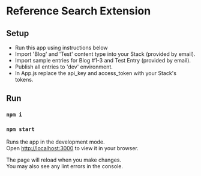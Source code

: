 # Reference Search Extension

## Setup

- Run this app using instructions below
- Import 'Blog' and 'Test' content type into your Stack (provided by email).
- Import sample entries for Blog #1-3 and Test Entry (provided by email).
- Publish all entries to 'dev' environment.
- In App.js replace the api_key and access_token with your Stack's tokens.

## Run

### `npm i`

### `npm start`

Runs the app in the development mode.\
Open [http://localhost:3000](http://localhost:3000) to view it in your browser.

The page will reload when you make changes.\
You may also see any lint errors in the console.
